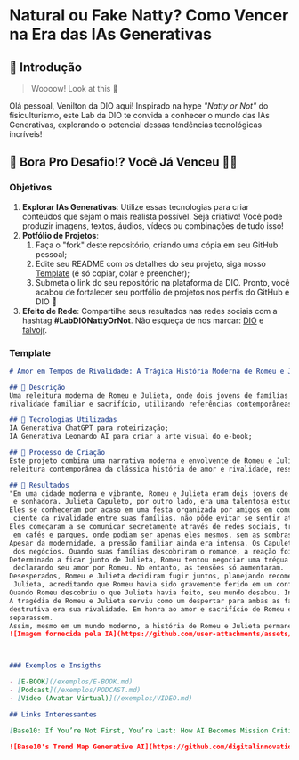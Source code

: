 # Natural ou Fake Natty? Como Vencer na Era das IAs Generativas

## 🚀 Introdução

> Woooow! Look at this 👀

Olá pessoal, Venilton da DIO aqui! Inspirado na hype _"Natty or Not"_ do fisiculturismo, este Lab da DIO te convida a conhecer o mundo das IAs Generativas, explorando o potencial dessas tendências tecnológicas incríveis!

## 🎯 Bora Pro Desafio!? Você Já Venceu 💪🤓

### Objetivos

1. **Explorar IAs Generativas**: Utilize essas tecnologias para criar conteúdos que sejam o mais realista possível. Seja criativo! Você pode produzir imagens, textos, áudios, vídeos ou combinações de tudo isso!
1. **Potfólio de Projetos**:
    1. Faça o "fork" deste repositório, criando uma cópia em seu GitHub pessoal;
    2. Edite seu README com os detalhes do seu projeto, siga nosso [Template](#template) (é só copiar, colar e preencher);
    3. Submeta o link do seu repositório na plataforma da DIO. Pronto, você acabou de fortalecer seu portfólio de projetos nos perfis do GitHub e DIO 🚀
1. **Efeito de Rede**: Compartilhe seus resultados nas redes sociais com a hashtag **#LabDIONattyOrNot**. Não esqueça de nos marcar: [DIO](https://www.linkedin.com/school/dio-makethechange) e [falvojr](https://www.linkedin.com/in/falvojr).

### Template

```markdown
# Amor em Tempos de Rivalidade: A Trágica História Moderna de Romeu e Julieta ;)

## 📒 Descrição
Uma releitura moderna de Romeu e Julieta, onde dois jovens de famílias rivais empresariais se apaixonam e enfrentam desafios para ficarem juntos. A narrativa aborda temas de amor,
rivalidade familiar e sacrifício, utilizando referências contemporâneas como redes sociais e encontros urbanos.

## 🤖 Tecnologias Utilizadas
IA Generativa ChatGPT para roteirização;
IA Generativa Leonardo AI para criar a arte visual do e-book;

## 🧐 Processo de Criação
Este projeto combina uma narrativa moderna e envolvente de Romeu e Julieta com ilustração visual, geradas pelo LeonardoIA. Juntos, o texto e a imagem oferecem uma
releitura contemporânea da clássica história de amor e rivalidade, ressoando profundamente com o público atual.

## 🚀 Resultados
"Em uma cidade moderna e vibrante, Romeu e Julieta eram dois jovens de famílias rivais. Romeu Montague era um apaixonado estudante de arte e música, conhecido por sua natureza romântica
 e sonhadora. Julieta Capuleto, por outro lado, era uma talentosa estudante de ciências e tecnologia, destacando-se por sua inteligência e determinação.
Eles se conheceram por acaso em uma festa organizada por amigos em comum. Romeu, sempre atraído pela beleza e inteligência, ficou imediatamente encantado por Julieta. Julieta, embora
 ciente da rivalidade entre suas famílias, não pôde evitar se sentir atraída pelo carisma e paixão de Romeu.
Eles começaram a se comunicar secretamente através de redes sociais, trocando mensagens e compartilhando suas vidas e sonhos. Suas conversas rapidamente evoluíram para encontros secretos
 em cafés e parques, onde podiam ser apenas eles mesmos, sem as sombras das disputas familiares.
Apesar da modernidade, a pressão familiar ainda era intensa. Os Capuletos e os Montagues estavam envolvidos em uma feroz competição empresarial, cada um tentando superar o outro no mundo
 dos negócios. Quando suas famílias descobriram o romance, a reação foi explosiva.
Determinado a ficar junto de Julieta, Romeu tentou negociar uma trégua entre as famílias, mas encontrou resistência e hostilidade. Julieta, igualmente determinada, enfrentou sua família,
 declarando seu amor por Romeu. No entanto, as tensões só aumentaram.
Desesperados, Romeu e Julieta decidiram fugir juntos, planejando recomeçar suas vidas longe das disputas familiares. No entanto, um mal-entendido levou a uma série de eventos trágicos.
 Julieta, acreditando que Romeu havia sido gravemente ferido em um confronto, tomou uma decisão drástica para escapar do controle de sua família.
Quando Romeu descobriu o que Julieta havia feito, seu mundo desabou. Incapaz de imaginar uma vida sem ela, ele tomou uma decisão igualmente desesperada.
A tragédia de Romeu e Julieta serviu como um despertar para ambas as famílias. Confrontados com a perda de seus filhos, os Montagues e os Capuletos finalmente perceberam o quão fútil e
destrutiva era sua rivalidade. Em honra ao amor e sacrifício de Romeu e Julieta, as famílias finalmente fizeram as pazes, jurando nunca mais permitir que o ódio e a competição os
separassem.
Assim, mesmo em um mundo moderno, a história de Romeu e Julieta permanece um poderoso lembrete do poder do amor e das consequências trágicas da inimizade e intolerância."!
![Imagem fornecida pela IA](https://github.com/user-attachments/assets/b43ce9ea-bb63-46a6-bc36-0a2c4d7498dd)



### Exemplos e Insigths

- [E-BOOK](/exemplos/E-BOOK.md)
- [Podcast](/exemplos/PODCAST.md)
- [Vídeo (Avatar Virtual)](/exemplos/VIDEO.md)

## Links Interessantes

[Base10: If You’re Not First, You’re Last: How AI Becomes Mission Critical](https://base10.vc/post/generative-ai-mission-critical/)

![Base10's Trend Map Generative AI](https://github.com/digitalinnovationone/lab-natty-or-not/assets/730492/f4df26e8-f8f7-4419-8252-c69d73ea930c)
